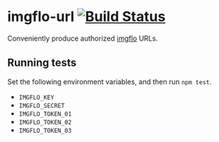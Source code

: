 # imgflo-url [![Build Status](https://travis-ci.org/the-grid/imgflo-url.svg)](https://travis-ci.org/the-grid/imgflo-url)

Conveniently produce authorized [imgflo](https://github.com/jonnor/imgflo) URLs.

## Running tests
Set the following environment variables, and then run `npm test`.

* `IMGFLO_KEY`
* `IMGFLO_SECRET`
* `IMGFLO_TOKEN_01`
* `IMGFLO_TOKEN_02`
* `IMGFLO_TOKEN_03`
